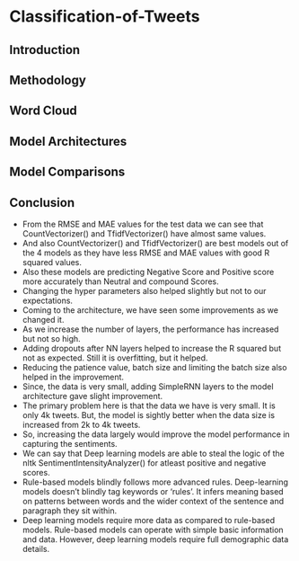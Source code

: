 # Classification-of-Tweets
## Introduction
## Methodology
## Word Cloud
## Model Architectures
## Model Comparisons
## Conclusion
* From the RMSE and MAE values for the test data we can see that CountVectorizer() and TfidfVectorizer() have almost same values. 
* And also CountVectorizer() and TfidfVectorizer() are best models out of the 4 models as they have less RMSE and MAE values with good R squared values.
* Also these models are predicting Negative Score and Positive score more accurately than Neutral and compound Scores.
* Changing the hyper parameters also helped slightly but not to our expectations.
* Coming to the architecture, we have seen some improvements as we changed it.
* As we increase the number of layers, the performance has increased but not so high.
* Adding dropouts after NN layers helped to increase the R squared but not as expected. Still it is overfitting, but it helped.
* Reducing the patience value, batch size and limiting the batch size also helped in the improvement.
* Since, the data is very small, adding SimpleRNN layers to the model architecture gave slight improvement.
* The primary problem here is that the data we have is very small. It is only 4k tweets. But, the model is sightly better when the data size is increased from 2k to 4k tweets.
* So, increasing the data largely would improve the model performance in capturing the sentiments. 
* We can say that Deep learning models are able to steal the logic of the nltk SentimentIntensityAnalyzer() for atleast positive and negative scores.
* Rule-based models blindly follows more advanced rules. Deep-learning models doesn’t blindly tag keywords or ‘rules’. It infers meaning based on patterns between words and the wider context of the sentence and paragraph they sit within. 
* Deep learning models require more data as compared to rule-based models. Rule-based models can operate with simple basic information and data. However, deep learning models require full demographic data details.
